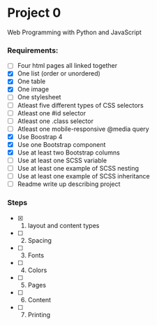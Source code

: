 # Project 0

Web Programming with Python and JavaScript

### Requirements:
 - [ ] Four html pages all linked together
 - [x] One list (order or unordered)
 - [x] One table
 - [x] One image
 - [ ] One stylesheet
 - [ ] Atleast five different types of CSS selectors
 - [ ] Atleast one #id selector
 - [ ] Atleast one .class selector
 - [ ] Atleast one mobile-responsive @media query
 - [x] Use Boostrap 4
 - [x] Use one Bootstrap component
 - [x] Use at least two Bootstrap columns
 - [ ] Use at least one SCSS variable
 - [ ] Use at least one example of SCSS nesting
 - [ ] Use at least one example of SCSS inheritance
 - [ ] Readme write up describing project

 ### Steps
 - [x] 1. layout and content types
 - [ ] 2. Spacing
 - [ ] 3. Fonts
 - [ ] 4. Colors
 - [ ] 5. Pages
 - [ ] 6. Content
 - [ ] 7. Printing